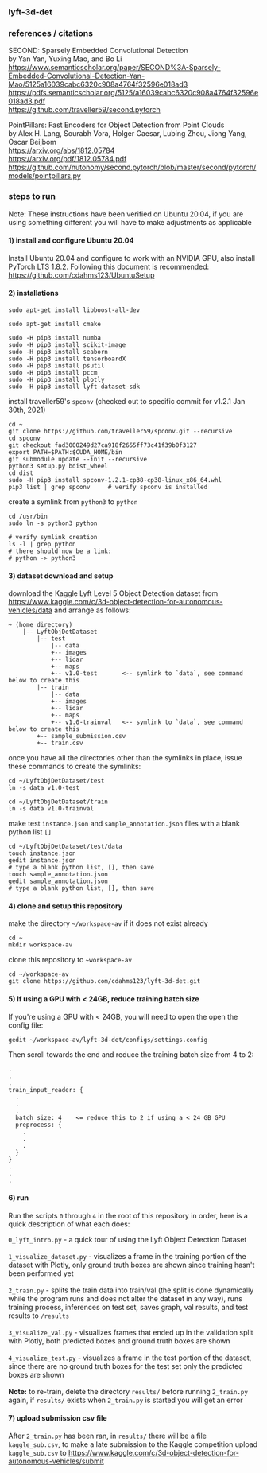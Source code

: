 ### lyft-3d-det

### references / citations

SECOND: Sparsely Embedded Convolutional Detection<br>
by Yan Yan, Yuxing Mao, and Bo Li<br>
https://www.semanticscholar.org/paper/SECOND%3A-Sparsely-Embedded-Convolutional-Detection-Yan-Mao/5125a16039cabc6320c908a4764f32596e018ad3<br>
https://pdfs.semanticscholar.org/5125/a16039cabc6320c908a4764f32596e018ad3.pdf<br>
https://github.com/traveller59/second.pytorch<br>

PointPillars: Fast Encoders for Object Detection from Point Clouds<br>
by Alex H. Lang, Sourabh Vora, Holger Caesar, Lubing Zhou, Jiong Yang, Oscar Beijbom<br>
https://arxiv.org/abs/1812.05784<br>
https://arxiv.org/pdf/1812.05784.pdf<br>
https://github.com/nutonomy/second.pytorch/blob/master/second/pytorch/models/pointpillars.py<br>

### steps to run

Note: These instructions have been verified on Ubuntu 20.04, if you are using something different you will have to make adjustments as applicable

#### 1) install and configure Ubuntu 20.04

Install Ubuntu 20.04 and configure to work with an NVIDIA GPU, also install PyTorch LTS 1.8.2.  Following this document is recommended: https://github.com/cdahms123/UbuntuSetup

#### 2) installations

```
sudo apt-get install libboost-all-dev

sudo apt-get install cmake

sudo -H pip3 install numba
sudo -H pip3 install scikit-image
sudo -H pip3 install seaborn
sudo -H pip3 install tensorboardX
sudo -H pip3 install psutil
sudo -H pip3 install pccm
sudo -H pip3 install plotly
sudo -H pip3 install lyft-dataset-sdk
```
install traveller59's `spconv` (checked out to specific commit for v1.2.1 Jan 30th, 2021)
```
cd ~
git clone https://github.com/traveller59/spconv.git --recursive
cd spconv
git checkout fad3000249d27ca918f2655ff73c41f39b0f3127
export PATH=$PATH:$CUDA_HOME/bin
git submodule update --init --recursive
python3 setup.py bdist_wheel
cd dist
sudo -H pip3 install spconv-1.2.1-cp38-cp38-linux_x86_64.whl
pip3 list | grep spconv     # verify spconv is installed
```

create a symlink from `python3` to `python`
```
cd /usr/bin
sudo ln -s python3 python

# verify symlink creation
ls -l | grep python
# there should now be a link:
# python -> python3
```

#### 3) dataset download and setup

download the Kaggle Lyft Level 5 Object Detection dataset from https://www.kaggle.com/c/3d-object-detection-for-autonomous-vehicles/data and arrange as follows:
```
~ (home directory)
    |-- LyftObjDetDataset
        |-- test
            |-- data
            +-- images
            +-- lidar
            +-- maps
            +-- v1.0-test       <-- symlink to `data`, see command below to create this
        |-- train
            |-- data
            +-- images
            +-- lidar
            +-- maps
            +-- v1.0-trainval   <-- symlink to `data`, see command below to create this
        +-- sample_submission.csv
        +-- train.csv
```
once you have all the directories other than the symlinks in place, issue these commands to create the symlinks:
```
cd ~/LyftObjDetDataset/test
ln -s data v1.0-test

cd ~/LyftObjDetDataset/train
ln -s data v1.0-trainval
```
make test `instance.json` and `sample_annotation.json` files with a blank python list `[]`
```
cd ~/LyftObjDetDataset/test/data
touch instance.json
gedit instance.json
# type a blank python list, [], then save
touch sample_annotation.json
gedit sample_annotation.json
# type a blank python list, [], then save
```

#### 4) clone and setup this repository

make the directory `~/workspace-av` if it does not exist already
```
cd ~
mkdir workspace-av
```
clone this repository to `~workspace-av`
```
cd ~/workspace-av
git clone https://github.com/cdahms123/lyft-3d-det.git
```

#### 5) If using a GPU with < 24GB, reduce training batch size

If you're using a GPU with < 24GB, you will need to open the open the config file:
```
gedit ~/workspace-av/lyft-3d-det/configs/settings.config
```
Then scroll towards the end and reduce the training batch size from 4 to 2:
```
.
.
.
train_input_reader: {
  .
  .
  .  
  batch_size: 4    <= reduce this to 2 if using a < 24 GB GPU
  preprocess: {
    .
    .
    .
  }
}
.
.
.
```

#### 6) run

Run the scripts `0` through `4` in the root of this repository in order, here is a quick description of what each does:<br>

`0_lyft_intro.py` - a quick tour of using the Lyft Object Detection Dataset<br>
<br>
`1_visualize_dataset.py` - visualizes a frame in the training portion of the dataset with Plotly, only ground truth boxes are shown since training hasn't been performed yet<br>
<br>
`2_train.py` - splits the train data into train/val (the split is done dynamically while the program runs and does not alter the dataset in any way), runs training process, inferences on test set, saves graph, val results, and test results to `/results`<br>
<br>
`3_visualize_val.py` - visualizes frames that ended up in the validation split with Plotly, both predicted boxes and ground truth boxes are shown<br>
<br>
`4_visualize_test.py` - visualizes a frame in the test portion of the dataset, since there are no ground truth boxes for the test set only the predicted boxes are shown<br>
<br>
**Note:** to re-train, delete the directory `results/` before running `2_train.py` again, if `results/` exists when `2_train.py` is started you will get an error

#### 7) upload submission csv file

After `2_train.py` has been ran, in `results/` there will be a file `kaggle_sub.csv`, to make a late submission to the Kaggle competition upload `kaggle_sub.csv` to https://www.kaggle.com/c/3d-object-detection-for-autonomous-vehicles/submit












